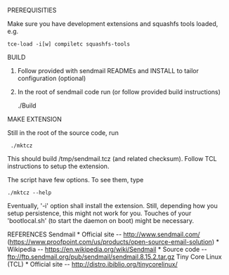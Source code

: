 PREREQUISITIES

  Make sure you have development extensions and squashfs tools loaded, e.g.

    tce-load -i[w] compiletc squashfs-tools


BUILD

  1. Follow provided with sendmail READMEs and INSTALL to tailor
     configuration (optional)

  2. In the root of sendmail code run (or follow provided build instructions)

       ./Build


MAKE EXTENSION

  Still in the root of the source code, run

     ./mktcz

  This should build /tmp/sendmail.tcz (and related checksum).
  Follow TCL instructions to setup the extension.

  The script have few options. To see them, type

    ./mktcz --help

  Eventually, '-i' option shall install the extension.
  Still, depending how you setup persistence, this might not
  work for you. Touches of your 'bootlocal.sh' (to start the
  daemon on boot) might be necessary.


REFERENCES
  Sendmail
    * Official site -- http://www.sendmail.com/ (https://www.proofpoint.com/us/products/open-source-email-solution)
    * Wikipedia -- https://en.wikipedia.org/wiki/Sendmail
    * Source code -- ftp://ftp.sendmail.org/pub/sendmail/sendmail.8.15.2.tar.gz
  Tiny Core Linux (TCL)
    * Official site -- http://distro.ibiblio.org/tinycorelinux/
